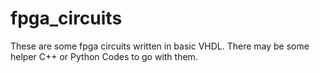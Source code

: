 # fpga_circuits
These are some fpga circuits written in basic VHDL. There may be some helper C++ or Python Codes to go with them.
